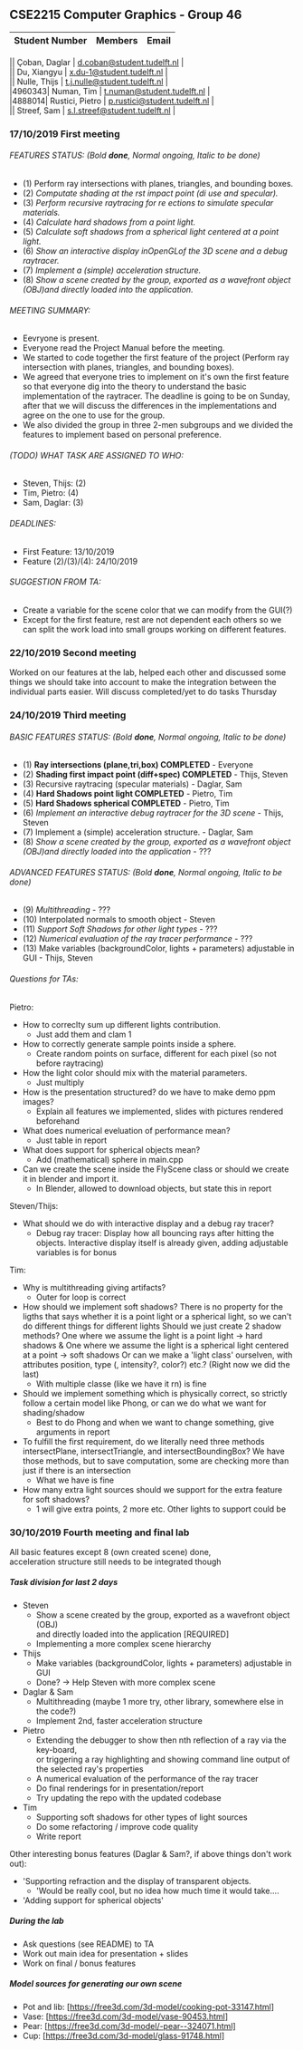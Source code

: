 ## CSE2215 Computer Graphics - Group 46
|Student Number| Members | Email |
|:-:|:-|:-|

|| Çoban, Daglar | d.coban@student.tudelft.nl | <br>
|| Du, Xiangyu | x.du-1@student.tudelft.nl | <br>
|| Nulle, Thijs | t.j.nulle@student.tudelft.nl | <br>
|4960343| Numan, Tim | t.numan@student.tudelft.nl | <br>
|4888014| Rustici, Pietro | p.rustici@student.tudelft.nl | <br>
|| Streef, Sam | s.l.streef@student.tudelft.nl |<br>
### 17/10/2019 First meeting
###### FEATURES STATUS: (Bold **done**, Normal ongoing, Italic *to be done*)
- (1) Perform ray intersections with planes, triangles, and bounding boxes.
- (2) *Computate shading at the  rst impact point (di use and specular).*
- (3) *Perform recursive raytracing for re ections to simulate specular materials.*
- (4) *Calculate hard shadows from a point light.*
- (5) *Calculate soft shadows from a spherical light centered at a point light.*
- (6) *Show an interactive display inOpenGLof the 3D scene and a debug raytracer.*
- (7) *Implement a (simple) acceleration structure.*
- (8) *Show a scene created by the group, exported as a wavefront object (OBJ)and directly loaded into the application.*
###### MEETING SUMMARY:
- Eevryone is present.
- Everyone read the Project Manual before the meeting.
- We started to code together the first feature of the project (Perform ray intersection with planes, triangles, and bounding boxes).
- We agreed that everyone tries to implement on it's own the first feature so that everyone dig into the theory to understand the basic implementation of the raytracer. The deadline is going to be on Sunday, after that we will discuss the differences in the implementations and agree on the one to use for the group.
- We also divided the group in three 2-men subgroups and we divided the features to implement based on personal preference. 
###### (TODO) WHAT TASK ARE ASSIGNED TO WHO:
- Steven, Thijs: (2)
- Tim, Pietro: (4)
- Sam, Daglar: (3)
###### DEADLINES:
- First Feature: 13/10/2019
- Feature (2)/(3)/(4): 24/10/2019
###### SUGGESTION FROM TA:
- Create a variable for the scene color that we can modify from the GUI(?)
- Except for the first feature, rest are not dependent each others so we can split the work load into small groups working on different features.

### 22/10/2019 Second meeting
Worked on our features at the lab, helped each other and discussed some things we should take into account to make the integration between the individual parts easier.
Will discuss completed/yet to do tasks Thursday

### 24/10/2019 Third meeting
###### BASIC FEATURES STATUS: (Bold **done**, Normal ongoing, Italic *to be done*)
- (1) **Ray intersections (plane,tri,box)       COMPLETED** - Everyone
- (2) **Shading first impact point (diff+spec)      COMPLETED** - Thijs, Steven
- (3) Recursive raytracing (specular materials) - Daglar, Sam
- (4) **Hard Shadows point light        COMPLETED** - Pietro, Tim
- (5) **Hard Shadows spherical      COMPLETED** - Pietro, Tim
- (6) *Implement an interactive debug raytracer for the 3D scene* - Thijs, Steven
- (7) Implement a (simple) acceleration structure. - Daglar, Sam
- (8) *Show a scene created by the group, exported as a wavefront object (OBJ)and directly loaded into the application* - ???

###### ADVANCED FEATURES STATUS: (Bold **done**, Normal ongoing, Italic *to be done*)
- (9) *Multithreading* - ???
- (10) Interpolated normals to smooth object - Steven
- (11) *Support Soft Shadows for other light types* - ???
- (12) *Numerical evaluation of the ray tracer performance* - ???
- (13) Make variables (backgroundColor, lights + parameters) adjustable in GUI - Thijs, Steven

###### Questions for TAs:
Pietro:
- How to correclty sum up different lights contribution.
    - Just add them and clam 1
- How to correctly generate sample points inside a sphere.
    - Create random points on surface, different for each pixel (so not before raytracing)
- How the light color should mix with the material parameters.
    - Just multiply
- How is the presentation structured? do we have to make demo ppm images?
    - Explain all features we implemented, slides with pictures rendered beforehand
- What does numerical eveluation of performance mean?
    - Just table in report
- What does support for spherical objects mean?
    - Add (mathematical) sphere in main.cpp 
- Can we create the scene inside the FlyScene class or should we create it in blender and import it.
    - In Blender, allowed to download objects, but state this in report

Steven/Thijs:
- What should we do with interactive display and a debug ray tracer?
    - Debug ray tracer: Display how all bouncing rays after hitting the objects. Interactive display itself is already given, adding adjustable variables is for bonus
    

Tim:
- Why is multithreading giving artifacts?
    - Outer for loop is correct
- How should we implement soft shadows? There is no property for the ligths that says whether it is a point light or a spherical light, so we can't do different things for different lights
 Should we just create 2 shadow methods? One where we assume the light is a point light -> hard shadows & One where we assume the light is a spherical light centered at a point -> soft shadows
 Or can we make a 'light class' ourselven, with attributes position, type (, intensity?, color?) etc.? 
 (Right now we did the last)
    - With multiple classe (like we have it rn) is fine
- Should we implement something which is physically correct, so strictly follow a certain model like Phong, or can we do what we want for shading/shadow
    - Best to do Phong and when we want to change something, give arguments in report
- To fulfill the first requirement, do we literally need three methods intersectPlane, intersectTriangle, and intersectBoundingBox? We have those methods, but to save computation, some are checking more than just if there is an intersection
    - What we have is fine
- How many extra light sources should we support for the extra feature for soft shadows?
    - 1 will give extra points, 2 more etc. Other lights to support could be

### 30/10/2019 Fourth meeting and final lab
All basic features except 8 (own created scene) done, <br>acceleration structure still needs to be integrated though

##### Task division for last 2 days

- Steven
    - Show a scene created by the group, exported as a wavefront object (OBJ)
    <br> and directly loaded into the application [REQUIRED]
    - Implementing a more complex scene hierarchy
- Thijs
    - Make variables (backgroundColor, lights + parameters) adjustable in GUI
    - Done? -> Help Steven with more complex scene
- Daglar & Sam
    - Multithreading (maybe 1 more try, other library, somewhere else in the code?)
    - Implement 2nd, faster acceleration structure
- Pietro
    - Extending the debugger to show then nth reflection of a ray via the key-board, <br> or triggering a ray highlighting and showing command line output of <br>the selected ray's properties
    - A numerical evaluation of the performance of the ray tracer
    - Do final renderings for in presentation/report
    - Try updating the repo with the updated codebase
- Tim
    - Supporting soft shadows for other types of light sources
    - Do some refactoring / improve code quality
    - Write report

Other interesting bonus features (Daglar & Sam?, if above things don't work out): 
- 'Supporting refraction and the display of transparent objects.
    - 'Would be really cool, but no idea how much time it would take....
- 'Adding support for spherical objects'

##### During the lab
- Ask questions (see README) to TA
- Work out main idea for presentation + slides
- Work on final / bonus features

##### Model sources for generating our own scene
- Pot and lib: [https://free3d.com/3d-model/cooking-pot-33147.html]
- Vase: [https://free3d.com/3d-model/vase-90453.html]
- Pear: [https://free3d.com/3d-model/-pear--324071.html]
- Cup: [https://free3d.com/3d-model/glass-91748.html]
